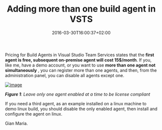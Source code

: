 ﻿---
title: "Adding more than one build agent in VSTS"
description: ""
date: 2016-03-30T16:00:37+02:00
draft: false
tags: [build,vNext,VSTS]
categories: [Tfs]
---
Pricing for Build Agents in Visual Studio Team Services states that the  **first agent is free, subsequent on-premise agent will cost 15$/month**. If you, like me, have a demo account, or you want to use  **more than one agent not simultaneously** , you can register more than one agents, and then, from the administration panel, you can disable all agents except one.

[![image](https://www.codewrecks.com/blog/wp-content/uploads/2016/03/image_thumb-1.png "image")](https://www.codewrecks.com/blog/wp-content/uploads/2016/03/image-1.png)

 ***Figure 1***: *Leave only one agent enabled at a time to be license compliant*

If you need a third agent, as an example installed on a linux machine to demo linux build, you should disable the only enabled agent, then install and configure the agent on linux.

Gian Maria.
